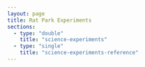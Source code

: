 ```yaml
---
layout: page
title: Rat Park Experiments
sections:
  - type: "double"
    title: "science-experiments"
  - type: "single"
    title: "science-experiments-reference"
---
```

